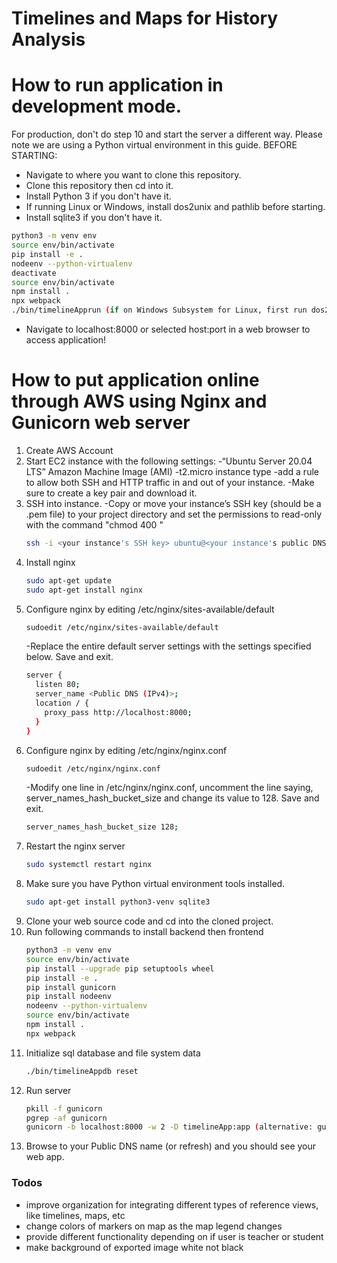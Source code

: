# Timelines and Maps for History Analysis

# How to run application in development mode.
For production, don't do step 10 and start the server a different way. Please note we are using a Python virtual environment in this guide. BEFORE STARTING:

  - Navigate to where you want to clone this repository.
  - Clone this repository then cd into it.
  - Install Python 3 if you don't have it.
  - If running Linux or Windows, install dos2unix and pathlib before starting.
  - Install sqlite3 if you don't have it.
```sh
python3 -m venv env
source env/bin/activate
pip install -e .
nodeenv --python-virtualenv
deactivate
source env/bin/activate
npm install .
npx webpack
./bin/timelineApprun (if on Windows Subsystem for Linux, first run dos2unix ./bin/timelineApprun) (this command runs the app on a Flask server)
```
  - Navigate to localhost:8000 or selected host:port in a web browser to access application!

# How to put application online through AWS using Nginx and Gunicorn web server

1. Create AWS Account
2. Start EC2 instance with the following settings:
    -“Ubuntu Server 20.04 LTS” Amazon Machine Image (AMI)
    -t2.micro instance type
    -add a rule to allow both SSH and HTTP traffic in and out of your instance.
    -Make sure to create a key pair and download it.
3. SSH into instance.
    -Copy or move your instance’s SSH key (should be a .pem file) to your project directory and set the permissions to read-only with the command "chmod 400 <your SSH key>"
    ```sh
    ssh -i <your instance's SSH key> ubuntu@<your instance's public DNS>
    ```
4. Install nginx
    ```sh
    sudo apt-get update
    sudo apt-get install nginx
    ```
5. Configure nginx by editing /etc/nginx/sites-available/default
    ```sh
    sudoedit /etc/nginx/sites-available/default
    ```
    -Replace the entire default server settings with the settings specified below. Save and exit.
    ```sh
    server {
      listen 80;
      server_name <Public DNS (IPv4)>;
      location / {
        proxy_pass http://localhost:8000;
      }
    }
    ```
6. Configure nginx by editing /etc/nginx/nginx.conf
    ```sh
    sudoedit /etc/nginx/nginx.conf
    ```
    -Modify one line in /etc/nginx/nginx.conf, uncomment the line saying, server_names_hash_bucket_size and change its value to 128. Save and exit.
    ```sh
    server_names_hash_bucket_size 128;
    ```
7. Restart the nginx server
    ```sh
    sudo systemctl restart nginx
    ```
8. Make sure you have Python virtual environment tools installed.
    ```sh
    sudo apt-get install python3-venv sqlite3
    ```
9. Clone your web source code and cd into the cloned project.
10. Run following commands to install backend then frontend
    ```sh
    python3 -m venv env
    source env/bin/activate
    pip install --upgrade pip setuptools wheel
    pip install -e .
    pip install gunicorn
    pip install nodeenv
    nodeenv --python-virtualenv
    source env/bin/activate
    npm install .
    npx webpack
    ```
11. Initialize sql database and file system data
    ```sh
    ./bin/timelineAppdb reset
    ```
12. Run server
    ```sh
    pkill -f gunicorn
    pgrep -af gunicorn
    gunicorn -b localhost:8000 -w 2 -D timelineApp:app (alternative: gunicorn -b localhost:8000 -w 2 timelineApp:app --log-level debug)
    ```
13. Browse to your Public DNS name (or refresh) and you should see your web app.

### Todos

 - improve organization for integrating different types of reference views, like timelines, maps, etc
 - change colors of markers on map as the map legend changes
 - provide different functionality depending on if user is teacher or student
 - make background of exported image white not black
